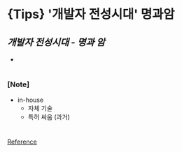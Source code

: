 # {Tips} '개발자 전성시대' 명과암

## _개발자 전성시대 - 명과 암_

-

#

### [Note]

- in-house
  - 자체 기술
  - 특허 싸움 (과거)

#

[Reference](https://www.youtube.com/watch?v=5M3rTDsK1B4)
